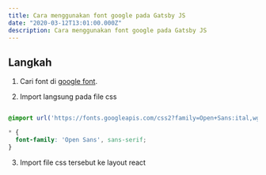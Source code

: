 ```yaml
---
title: Cara menggunakan font google pada Gatsby JS
date: "2020-03-12T13:01:00.000Z"
description: Cara menggunakan font google pada Gatsby JS
---
```


## Langkah

1. Cari font di [google font](fonts.google.com).

2. Import langsung pada file css

```css

@import url('https://fonts.googleapis.com/css2?family=Open+Sans:ital,wght@0,300;0,400;0,600;0,700;0,800;1,300;1,400;1,600;1,700;1,800&display=swap');

* {
  font-family: 'Open Sans', sans-serif;
}

```

3. Import file css tersebut ke layout react
